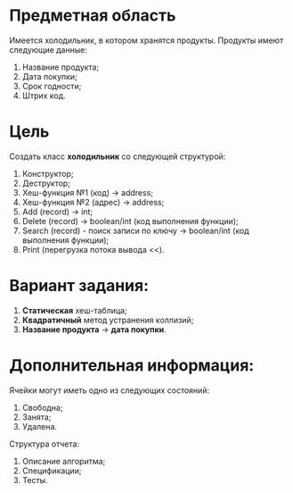 # Предметная область
Имеется холодильник, в котором хранятся продукты. Продукты имеют следующие данные:
1. Название продукта;
2. Дата покупки;
3. Срок годности;
4. Штрих код.

# Цель
Создать класс __холодильник__ со следующей структурой:
1. Конструктор;
2. Деструктор;
3. Хеш-функция №1 (код) -> address;
4. Хеш-функция №2 (адрес) -> address;
5. Add (record) -> int;
6. Delete (record) -> boolean/int (код выполнения функции);
7. Search (record) - поиск записи по ключу -> boolean/int (код выполнения функции);
8. Print (перегрузка потока вывода <<).

# Вариант задания:
1. __Статическая__ хеш-таблица;
2. __Квадратичный__ метод устранения коллизий;
3. __Название продукта__ -> __дата покупки__.

# Дополнительная информация:
Ячейки могут иметь одно из следующих состояний:
1. Свободна;
2. Занята;
3. Удалена.

Структура отчета:
1. Описание алгоритма;
2. Спецификации;
3. Тесты.